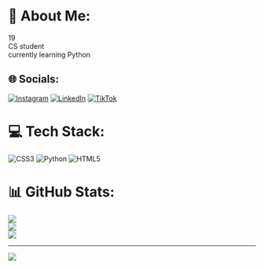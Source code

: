 # 💫 About Me:
19<br>CS student<br>currently learning Python


## 🌐 Socials:
[![Instagram](https://img.shields.io/badge/Instagram-%23E4405F.svg?logo=Instagram&logoColor=white)](https://instagram.com/retraayone) [![LinkedIn](https://img.shields.io/badge/LinkedIn-%230077B5.svg?logo=linkedin&logoColor=white)](https://linkedin.com/in/ayush-bist-709523324) [![TikTok](https://img.shields.io/badge/TikTok-%23000000.svg?logo=TikTok&logoColor=white)](https://tiktok.com/@retraayone) 

# 💻 Tech Stack:
![CSS3](https://img.shields.io/badge/css3-%231572B6.svg?style=for-the-badge&logo=css3&logoColor=white) ![Python](https://img.shields.io/badge/python-3670A0?style=for-the-badge&logo=python&logoColor=ffdd54) ![HTML5](https://img.shields.io/badge/html5-%23E34F26.svg?style=for-the-badge&logo=html5&logoColor=white)
# 📊 GitHub Stats:
![](https://github-readme-stats.vercel.app/api?username=Retraayone&theme=omni&hide_border=false&include_all_commits=false&count_private=false)<br/>
![](https://github-readme-streak-stats.herokuapp.com/?user=Retraayone&theme=omni&hide_border=false)<br/>
![](https://github-readme-stats.vercel.app/api/top-langs/?username=Retraayone&theme=omni&hide_border=false&include_all_commits=false&count_private=false&layout=compact)

---
[![](https://visitcount.itsvg.in/api?id=Retraayone&icon=0&color=0)](https://visitcount.itsvg.in)

<!-- Proudly created with GPRM ( https://gprm.itsvg.in ) -->
<!---
Retraayone/Retraayone is a ✨ special ✨ repository because its `README.md` (this file) appears on your GitHub profile.
You can click the Preview link to take a look at your changes.
--->

